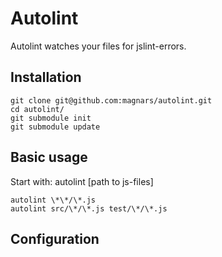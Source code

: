 Autolint
========
Autolint watches your files for jslint-errors.

Installation
------------
    git clone git@github.com:magnars/autolint.git
    cd autolint/
    git submodule init
    git submodule update
    

Basic usage
-----------
Start with: autolint [path to js-files]

    autolint \*\*/\*.js
    autolint src/\*/\*.js test/\*/\*.js


Configuration
-------------
